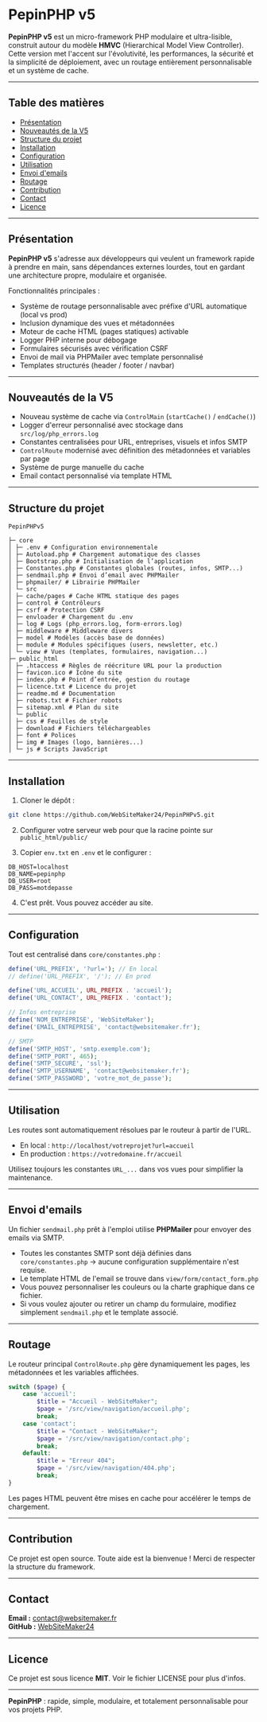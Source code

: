 # PepinPHP v5

**PepinPHP v5** est un micro-framework PHP modulaire et ultra-lisible, construit autour du modèle **HMVC** (Hierarchical Model View Controller). Cette version met l'accent sur l'évolutivité, les performances, la sécurité et la simplicité de déploiement, avec un routage entièrement personnalisable et un système de cache.

---

## Table des matières

- [Présentation](#présentation)  
- [Nouveautés de la V5](#nouveautés-de-la-v5)  
- [Structure du projet](#structure-du-projet)  
- [Installation](#installation)  
- [Configuration](#configuration)  
- [Utilisation](#utilisation)  
- [Envoi d'emails](#envoi-demails)  
- [Routage](#routage)  
- [Contribution](#contribution)  
- [Contact](#contact)  
- [Licence](#licence)  

---

## Présentation

**PepinPHP v5** s'adresse aux développeurs qui veulent un framework rapide à prendre en main, sans dépendances externes lourdes, tout en gardant une architecture propre, modulaire et organisée.

Fonctionnalités principales :

- Système de routage personnalisable avec préfixe d'URL automatique (local vs prod)  
- Inclusion dynamique des vues et métadonnées  
- Moteur de cache HTML (pages statiques) activable  
- Logger PHP interne pour débogage  
- Formulaires sécurisés avec vérification CSRF  
- Envoi de mail via PHPMailer avec template personnalisé  
- Templates structurés (header / footer / navbar)  

---

## Nouveautés de la V5

- Nouveau système de cache via `ControlMain` (`startCache()` / `endCache()`)  
- Logger d'erreur personnalisé avec stockage dans `src/log/php_errors.log`  
- Constantes centralisées pour URL, entreprises, visuels et infos SMTP  
- `ControlRoute` modernisé avec définition des métadonnées et variables par page  
- Système de purge manuelle du cache  
- Email contact personnalisé via template HTML  

---

## Structure du projet

```
PepinPHPv5

├─ core
│ ├─ .env # Configuration environnementale
│ ├─ Autoload.php # Chargement automatique des classes
│ ├─ Bootstrap.php # Initialisation de l’application
│ ├─ Constantes.php # Constantes globales (routes, infos, SMTP...)
│ ├─ sendmail.php # Envoi d’email avec PHPMailer
│ ├─ phpmailer/ # Librairie PHPMailer
│ └─ src
│ ├─ cache/pages # Cache HTML statique des pages
│ ├─ control # Contrôleurs
│ ├─ csrf # Protection CSRF
│ ├─ envloader # Chargement du .env
│ ├─ log # Logs (php_errors.log, form-errors.log)
│ ├─ middleware # Middleware divers
│ ├─ model # Modèles (accès base de données)
│ ├─ module # Modules spécifiques (users, newsletter, etc.)
│ └─ view # Vues (templates, formulaires, navigation...)
├─ public_html
│ ├─ .htaccess # Règles de réécriture URL pour la production
│ ├─ favicon.ico # Icône du site
│ ├─ index.php # Point d’entrée, gestion du routage
│ ├─ licence.txt # Licence du projet
│ ├─ readme.md # Documentation
│ ├─ robots.txt # Fichier robots
│ ├─ sitemap.xml # Plan du site
│ └─ public
│ ├─ css # Feuilles de style
│ ├─ download # Fichiers téléchargeables
│ ├─ font # Polices
│ ├─ img # Images (logo, bannières...)
│ └─ js # Scripts JavaScript
```

---

## Installation

1. Cloner le dépôt :

```bash
git clone https://github.com/WebSiteMaker24/PepinPHPv5.git
```

2. Configurer votre serveur web pour que la racine pointe sur `public_html/public/`

3. Copier `env.txt` en `.env` et le configurer :

```env
DB_HOST=localhost
DB_NAME=pepinphp
DB_USER=root
DB_PASS=motdepasse
```

4. C'est prêt. Vous pouvez accéder au site.

---

## Configuration

Tout est centralisé dans `core/constantes.php` :

```php
define('URL_PREFIX', '?url='); // En local
// define('URL_PREFIX', '/'); // En prod

define('URL_ACCUEIL', URL_PREFIX . 'accueil');
define('URL_CONTACT', URL_PREFIX . 'contact');

// Infos entreprise
define('NOM_ENTREPRISE', 'WebSiteMaker');
define('EMAIL_ENTREPRISE', 'contact@websitemaker.fr');

// SMTP
define('SMTP_HOST', 'smtp.exemple.com');
define('SMTP_PORT', 465);
define('SMTP_SECURE', 'ssl');
define('SMTP_USERNAME', 'contact@websitemaker.fr');
define('SMTP_PASSWORD', 'votre_mot_de_passe');
```

---

## Utilisation

Les routes sont automatiquement résolues par le routeur à partir de l'URL.

- En local : `http://localhost/votreprojet?url=accueil`  
- En production : `https://votredomaine.fr/accueil`

Utilisez toujours les constantes `URL_...` dans vos vues pour simplifier la maintenance.

---

## Envoi d'emails

Un fichier `sendmail.php` prêt à l'emploi utilise **PHPMailer** pour envoyer des emails via SMTP.

- Toutes les constantes SMTP sont déjà définies dans `core/constantes.php` → aucune configuration supplémentaire n'est requise.
- Le template HTML de l'email se trouve dans `view/form/contact_form.php`
- Vous pouvez personnaliser les couleurs ou la charte graphique dans ce fichier.
- Si vous voulez ajouter ou retirer un champ du formulaire, modifiez simplement `sendmail.php` et le template associé.

---

## Routage

Le routeur principal `ControlRoute.php` gère dynamiquement les pages, les métadonnées et les variables affichées.

```php
switch ($page) {
    case 'accueil':
        $title = "Accueil - WebSiteMaker";
        $page = '/src/view/navigation/accueil.php';
        break;
    case 'contact':
        $title = "Contact - WebSiteMaker";
        $page = '/src/view/navigation/contact.php';
        break;
    default:
        $title = "Erreur 404";
        $page = '/src/view/navigation/404.php';
        break;
}
```

Les pages HTML peuvent être mises en cache pour accélérer le temps de chargement.

---

## Contribution

Ce projet est open source. Toute aide est la bienvenue ! Merci de respecter la structure du framework.

---

## Contact

**Email :** contact@websitemaker.fr  
**GitHub :** [WebSiteMaker24](https://github.com/WebSiteMaker24)

---

## Licence

Ce projet est sous licence **MIT**. Voir le fichier LICENSE pour plus d'infos.

---

**PepinPHP** : rapide, simple, modulaire, et totalement personnalisable pour vos projets PHP.
